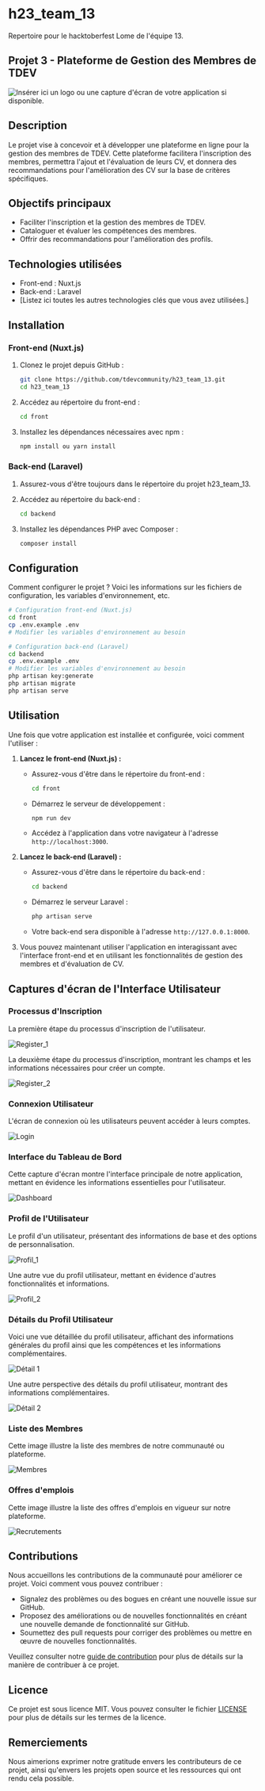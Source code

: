 # h23_team_13

Repertoire pour le hacktoberfest Lome de l'équipe 13.

## Projet 3 - Plateforme de Gestion des Membres de TDEV

![Insérer ici un logo ou une capture d'écran de votre application si disponible.](https://ourtdev.com/wp-content/uploads/2023/06/TDEV-LOGO-1536x668.png)


## Description
Le projet vise à concevoir et à développer une plateforme en ligne pour la gestion des membres de TDEV. Cette plateforme facilitera l'inscription des membres, permettra l'ajout et l'évaluation de leurs CV, et donnera des recommandations pour l'amélioration des CV sur la base de critères spécifiques.

## Objectifs principaux
- Faciliter l'inscription et la gestion des membres de TDEV.
- Cataloguer et évaluer les compétences des membres.
- Offrir des recommandations pour l'amélioration des profils.

## Technologies utilisées
- Front-end : Nuxt.js
- Back-end : Laravel
- [Listez ici toutes les autres technologies clés que vous avez utilisées.]

## Installation

### Front-end (Nuxt.js)
1. Clonez le projet depuis GitHub :
    ```bash
    git clone https://github.com/tdevcommunity/h23_team_13.git
    cd h23_team_13
    ```

2. Accédez au répertoire du front-end :
    ```bash
    cd front
    ```

3. Installez les dépendances nécessaires avec npm :
    ```bash
    npm install ou yarn install
    ```

### Back-end (Laravel)
1. Assurez-vous d'être toujours dans le répertoire du projet h23_team_13.

2. Accédez au répertoire du back-end :
    ```bash
    cd backend
    ```

3. Installez les dépendances PHP avec Composer :
    ```bash
    composer install
    ```

## Configuration
Comment configurer le projet ? Voici les informations sur les fichiers de configuration, les variables d'environnement, etc.

```bash
# Configuration front-end (Nuxt.js)
cd front
cp .env.example .env
# Modifier les variables d'environnement au besoin

# Configuration back-end (Laravel)
cd backend
cp .env.example .env
# Modifier les variables d'environnement au besoin
php artisan key:generate
php artisan migrate
php artisan serve

```



## Utilisation

Une fois que votre application est installée et configurée, voici comment l'utiliser :

1. **Lancez le front-end (Nuxt.js) :**
   - Assurez-vous d'être dans le répertoire du front-end :
     ```bash
     cd front
     ```
   - Démarrez le serveur de développement :
     ```bash
     npm run dev
     ```
   - Accédez à l'application dans votre navigateur à l'adresse `http://localhost:3000`.

2. **Lancez le back-end (Laravel) :**
   - Assurez-vous d'être dans le répertoire du back-end :
     ```bash
     cd backend
     ```
   - Démarrez le serveur Laravel :
     ```bash
     php artisan serve
     ```
   - Votre back-end sera disponible à l'adresse `http://127.0.0.1:8000`.

3. Vous pouvez maintenant utiliser l'application en interagissant avec l'interface front-end et en utilisant les fonctionnalités de gestion des membres et d'évaluation de CV.

## Captures d'écran de l'Interface Utilisateur

### Processus d'Inscription
La première étape du processus d'inscription de l'utilisateur.

![Register_1](https://github.com/tdevcommunity/h23_team_13/blob/main/reg1.PNG)

La deuxième étape du processus d'inscription, montrant les champs et les informations nécessaires pour créer un compte.

![Register_2](https://github.com/tdevcommunity/h23_team_13/blob/main/reg2.PNG)


### Connexion Utilisateur
L'écran de connexion où les utilisateurs peuvent accéder à leurs comptes.

![Login](https://github.com/tdevcommunity/h23_team_13/blob/main/log.PNG)


### Interface du Tableau de Bord
Cette capture d'écran montre l'interface principale de notre application, mettant en évidence les informations essentielles pour l'utilisateur.

![Dashboard](https://github.com/tdevcommunity/h23_team_13/blob/main/dashb.PNG)


### Profil de l'Utilisateur
Le profil d'un utilisateur, présentant des informations de base et des options de personnalisation.

![Profil_1](https://github.com/tdevcommunity/h23_team_13/blob/main/profil1.PNG)


Une autre vue du profil utilisateur, mettant en évidence d'autres fonctionnalités et informations.

![Profil_2](https://github.com/tdevcommunity/h23_team_13/blob/main/profil2.PNG)


### Détails du Profil Utilisateur
Voici une vue détaillée du profil utilisateur, affichant des informations générales du profil ainsi que les compétences et les informations complémentaires.

![Détail 1](https://github.com/tdevcommunity/h23_team_13/blob/main/detail1.PNG)


Une autre perspective des détails du profil utilisateur, montrant des informations complémentaires.

![Détail 2](https://github.com/tdevcommunity/h23_team_13/blob/main/detail2.PNG)



### Liste des Membres
Cette image illustre la liste des membres de notre communauté ou plateforme.

![Membres](https://github.com/tdevcommunity/h23_team_13/blob/main/members.PNG)


### Offres d'emplois
Cette image illustre la liste des offres d'emplois en vigueur sur notre plateforme.

![Recrutements](https://github.com/tdevcommunity/h23_team_13/blob/main/supply.PNG)


## Contributions

Nous accueillons les contributions de la communauté pour améliorer ce projet. Voici comment vous pouvez contribuer :

- Signalez des problèmes ou des bogues en créant une nouvelle issue sur GitHub.
- Proposez des améliorations ou de nouvelles fonctionnalités en créant une nouvelle demande de fonctionnalité sur GitHub.
- Soumettez des pull requests pour corriger des problèmes ou mettre en œuvre de nouvelles fonctionnalités.

Veuillez consulter notre [guide de contribution](CONTRIBUTING.md) pour plus de détails sur la manière de contribuer à ce projet.

## Licence

Ce projet est sous licence MIT. Vous pouvez consulter le fichier [LICENSE](LICENSE) pour plus de détails sur les termes de la licence.

## Remerciements

Nous aimerions exprimer notre gratitude envers les contributeurs de ce projet, ainsi qu'envers les projets open source et les ressources qui ont rendu cela possible.

